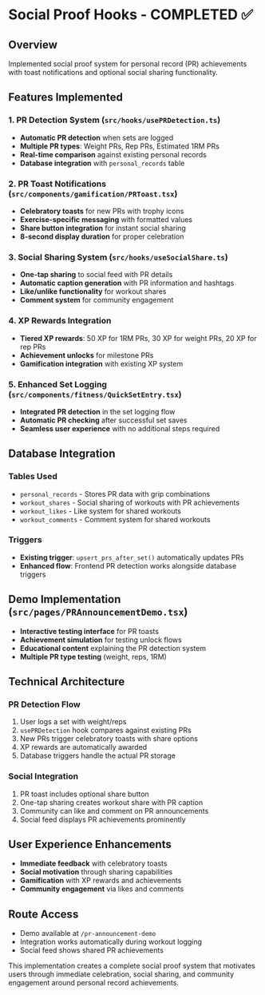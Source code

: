 # Social Proof Hooks - COMPLETED ✅

## Overview
Implemented social proof system for personal record (PR) achievements with toast notifications and optional social sharing functionality.

## Features Implemented

### 1. PR Detection System (`src/hooks/usePRDetection.ts`)
- **Automatic PR detection** when sets are logged
- **Multiple PR types**: Weight PRs, Rep PRs, Estimated 1RM PRs
- **Real-time comparison** against existing personal records
- **Database integration** with `personal_records` table

### 2. PR Toast Notifications (`src/components/gamification/PRToast.tsx`)
- **Celebratory toasts** for new PRs with trophy icons
- **Exercise-specific messaging** with formatted values
- **Share button integration** for instant social sharing
- **8-second display duration** for proper celebration

### 3. Social Sharing System (`src/hooks/useSocialShare.ts`)
- **One-tap sharing** to social feed with PR details
- **Automatic caption generation** with PR information and hashtags
- **Like/unlike functionality** for workout shares
- **Comment system** for community engagement

### 4. XP Rewards Integration
- **Tiered XP rewards**: 50 XP for 1RM PRs, 30 XP for weight PRs, 20 XP for rep PRs
- **Achievement unlocks** for milestone PRs
- **Gamification integration** with existing XP system

### 5. Enhanced Set Logging (`src/components/fitness/QuickSetEntry.tsx`)
- **Integrated PR detection** in the set logging flow
- **Automatic PR checking** after successful set saves
- **Seamless user experience** with no additional steps required

## Database Integration

### Tables Used
- `personal_records` - Stores PR data with grip combinations
- `workout_shares` - Social sharing of workouts with PR achievements
- `workout_likes` - Like system for shared workouts
- `workout_comments` - Comment system for shared workouts

### Triggers
- **Existing trigger**: `upsert_prs_after_set()` automatically updates PRs
- **Enhanced flow**: Frontend PR detection works alongside database triggers

## Demo Implementation (`src/pages/PRAnnouncementDemo.tsx`)
- **Interactive testing interface** for PR toasts
- **Achievement simulation** for testing unlock flows
- **Educational content** explaining the PR detection system
- **Multiple PR type testing** (weight, reps, 1RM)

## Technical Architecture

### PR Detection Flow
1. User logs a set with weight/reps
2. `usePRDetection` hook compares against existing PRs
3. New PRs trigger celebratory toasts with share options
4. XP rewards are automatically awarded
5. Database triggers handle the actual PR storage

### Social Integration
1. PR toast includes optional share button
2. One-tap sharing creates workout share with PR caption
3. Community can like and comment on PR announcements
4. Social feed displays PR achievements prominently

## User Experience Enhancements
- **Immediate feedback** with celebratory toasts
- **Social motivation** through sharing capabilities
- **Gamification** with XP rewards and achievements
- **Community engagement** via likes and comments

## Route Access
- Demo available at `/pr-announcement-demo`
- Integration works automatically during workout logging
- Social feed shows shared PR achievements

This implementation creates a complete social proof system that motivates users through immediate celebration, social sharing, and community engagement around personal record achievements.